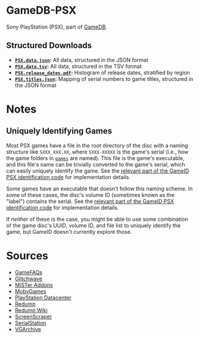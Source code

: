 # GameDB-PSX
Sony PlayStation (PSX), part of [GameDB](https://github.com/niemasd/GameDB).

## Structured Downloads
* **[`PSX.data.json`](https://github.com/niemasd/GameDB-PSX/releases/latest/download/PSX.data.json):** All data, structured in the JSON format
* **[`PSX.data.tsv`](https://github.com/niemasd/GameDB-PSX/releases/latest/download/PSX.data.tsv):** All data, structured in the TSV format
* **[`PSX.release_dates.pdf`](https://github.com/niemasd/GameDB-PSX/releases/latest/download/PSX.release_dates.pdf):** Histogram of release dates, stratified by region
* **[`PSX.titles.json`](https://github.com/niemasd/GameDB-PSX/releases/latest/download/PSX.titles.json):** Mapping of serial numbers to game titles, structured in the JSON format

# Notes

## Uniquely Identifying Games

Most PSX games have a file in the root directory of the disc with a naming structure like `SXXX_XXX.XX`, where `SXXX-XXXXX` is the game's serial (i.e., how the game folders in [`games`](games) are named). This file is the game's executable, and this file's name can be trivially converted to the game's serial, which can easily uniquely identify the game. See the [relevant part of the GameID PSX identification code](https://github.com/niemasd/GameID/blob/d038079574c2679de8f437101bcea056b9114646/GameID.py#L262-L273) for implementation details.

Some games have an executable that doesn't follow this naming scheme. In *some* of these cases, the disc's volume ID (sometimes known as the "label") contains the serial. See the [relevant part of the GameID PSX identification code](https://github.com/niemasd/GameID/blob/d038079574c2679de8f437101bcea056b9114646/GameID.py#L275-L283) for implementation details.

If *neither* of these is the case, you might be able to use some combination of the game disc's UUID, volume ID, and file list to uniquely identify the game, but GameID doesn't currently explore those.

# Sources
* [GameFAQs](https://gamefaqs.gamespot.com/)
* [Glitchwave](https://glitchwave.com/)
* [MiSTer Addons](https://misteraddons.com/)
* [MobyGames](https://www.mobygames.com/)
* [PlayStation Datacenter](https://psxdatacenter.com/)
* [Redump](http://redump.org/)
* [Redump Wiki](http://wiki.redump.org/)
* [ScreenScraper](https://www.screenscraper.fr/)
* [SerialStation](https://www.serialstation.com/)
* [VGArchive](https://vgarchive.org/)

